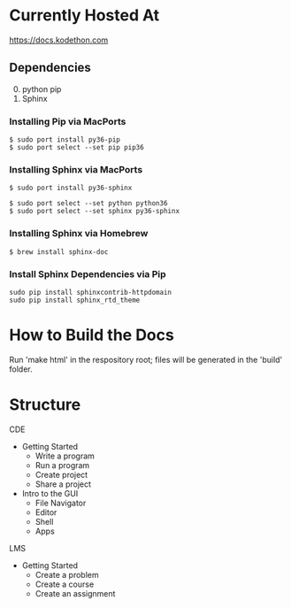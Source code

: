 # Currently Hosted At
https://docs.kodethon.com

## Dependencies

0. python pip
1. Sphinx


### Installing Pip via MacPorts

```
$ sudo port install py36-pip
$ sudo port select --set pip pip36
```

### Installing Sphinx via MacPorts

```
$ sudo port install py36-sphinx
```

```
$ sudo port select --set python python36
$ sudo port select --set sphinx py36-sphinx
```

### Installing Sphinx via Homebrew 

```
$ brew install sphinx-doc
```

### Install Sphinx Dependencies via Pip

```
sudo pip install sphinxcontrib-httpdomain
sudo pip install sphinx_rtd_theme
```

# How to Build the Docs
Run 'make html' in the respository root; files will be generated in the 'build' folder.


# Structure

CDE

* Getting Started
  * Write a program
  * Run a program
  * Create project
  * Share a project
* Intro to the GUI
  * File Navigator
  * Editor
  * Shell
  * Apps

LMS

* Getting Started
  * Create a problem	
  * Create a course
  * Create an assignment


 
